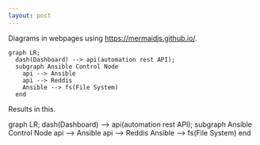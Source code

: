 ```yaml
---
layout: post
---
```


Diagrams in webpages using <https://mermaidjs.github.io/>.

```mermaid
graph LR;
  dash(Dashboard) --> api(automation rest API);
  subgraph Ansible Control Node
    api --> Ansible
    api --> Reddis
    Ansible --> fs(File System)
  end
```

Results in this.

<div class="mermaid">
graph LR;
  dash(Dashboard) --> api(automation rest API);
  subgraph Ansible Control Node
    api --> Ansible
    api --> Reddis
    Ansible --> fs(File System)
  end
</div>
<script src="https://unpkg.com/mermaid@8.0.0/dist/mermaid.min.js"></script>
<script>mermaid.initialize({startOnLoad:true});</script>
